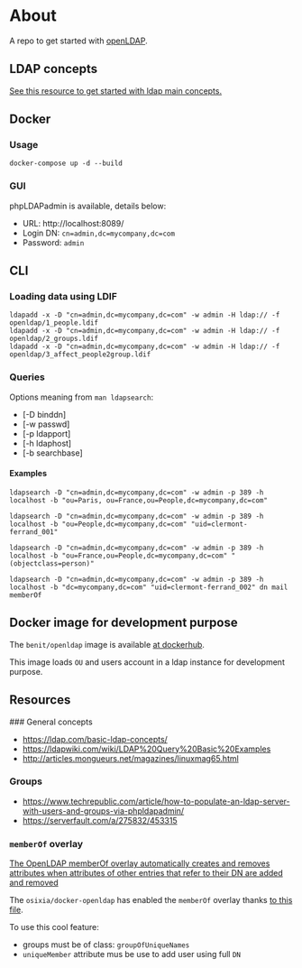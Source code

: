 # About

A repo to get started with [openLDAP](https://en.wikipedia.org/wiki/OpenLDAP).

## LDAP concepts

[See this resource to get started with ldap main concepts.](doc/concepts.md)

## Docker

### Usage

    docker-compose up -d --build
        
### GUI

phpLDAPadmin is available, details below: 

* URL: http://localhost:8089/
* Login DN: `cn=admin,dc=mycompany,dc=com`
* Password: `admin`

## CLI

### Loading data using LDIF

    ldapadd -x -D "cn=admin,dc=mycompany,dc=com" -w admin -H ldap:// -f openldap/1_people.ldif 
    ldapadd -x -D "cn=admin,dc=mycompany,dc=com" -w admin -H ldap:// -f openldap/2_groups.ldif 
    ldapadd -x -D "cn=admin,dc=mycompany,dc=com" -w admin -H ldap:// -f openldap/3_affect_people2group.ldif 

### Queries

Options meaning from `man ldapsearch`:

* [-D binddn]
* [-w passwd]
* [-p ldapport]
* [-h ldaphost]
* [-b searchbase]  


#### Examples

    ldapsearch -D "cn=admin,dc=mycompany,dc=com" -w admin -p 389 -h localhost -b "ou=Paris, ou=France,ou=People,dc=mycompany,dc=com"
    
    ldapsearch -D "cn=admin,dc=mycompany,dc=com" -w admin -p 389 -h localhost -b "ou=People,dc=mycompany,dc=com" "uid=clermont-ferrand_001"
    
    ldapsearch -D "cn=admin,dc=mycompany,dc=com" -w admin -p 389 -h localhost -b "ou=France,ou=People,dc=mycompany,dc=com" "(objectclass=person)"
    
    ldapsearch -D "cn=admin,dc=mycompany,dc=com" -w admin -p 389 -h localhost -b "dc=mycompany,dc=com" "uid=clermont-ferrand_002" dn mail memberOf


## Docker image for development purpose

The `benit/openldap` image is available [at dockerhub](https://hub.docker.com/r/benit/openldap).

This image loads `OU` and users account in a ldap instance for development purpose. 
    
## Resources

### General concepts

* https://ldap.com/basic-ldap-concepts/
* https://ldapwiki.com/wiki/LDAP%20Query%20Basic%20Examples
* http://articles.mongueurs.net/magazines/linuxmag65.html

### Groups

* https://www.techrepublic.com/article/how-to-populate-an-ldap-server-with-users-and-groups-via-phpldapadmin/
* https://serverfault.com/a/275832/453315

###  `memberOf` overlay

[The OpenLDAP memberOf overlay automatically creates and removes attributes when attributes of other entries that refer to their DN are added and removed](https://tylersguides.com/guides/openldap-memberof-overlay/)

The `osixia/docker-openldap` has enabled the `memberOf` overlay thanks [to this file](https://github.com/osixia/docker-openldap/blob/master/image/service/slapd/assets/config/bootstrap/ldif/03-memberOf.ldif).

To use this cool feature:

* groups must be of class: `groupOfUniqueNames`
* `uniqueMember` attribute mus be use to add user using full `DN`


